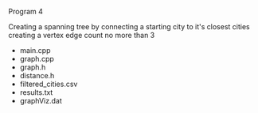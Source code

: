Program 4

Creating a spanning tree by connecting a starting city to it's closest cities creating a vertex edge count no more than 3



  * main.cpp
  * graph.cpp
  * graph.h
  * distance.h
  * filtered_cities.csv
  * results.txt
  * graphViz.dat


